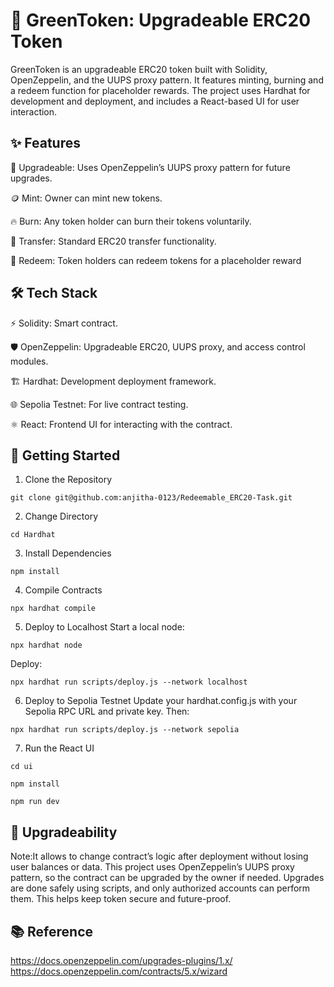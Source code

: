 # 🌱 GreenToken: Upgradeable ERC20 Token

GreenToken is an upgradeable ERC20 token built with Solidity, OpenZeppelin, and the UUPS proxy pattern. It features minting, burning and a redeem function for placeholder rewards. The project uses Hardhat for development and deployment, and includes a React-based UI for user interaction.

## ✨ Features

🔄 Upgradeable: Uses OpenZeppelin’s UUPS proxy pattern for future upgrades.

🪙 Mint: Owner can mint new tokens.

🔥 Burn: Any token holder can burn their tokens voluntarily.

💸 Transfer: Standard ERC20 transfer functionality.

🎁 Redeem: Token holders can redeem tokens for a placeholder reward 


## 🛠️ Tech Stack

⚡ Solidity: Smart contract.

🛡️ OpenZeppelin: Upgradeable ERC20, UUPS proxy, and access control modules.

🏗️ Hardhat: Development deployment framework.

🌐 Sepolia Testnet: For live contract testing.

⚛️ React: Frontend UI for interacting with the contract.


## 🚀 Getting Started
1. Clone the Repository
```
git clone git@github.com:anjitha-0123/Redeemable_ERC20-Task.git
```
2. Change Directory
```
cd Hardhat
```
3. Install Dependencies
```
npm install
```
4. Compile Contracts
```
npx hardhat compile
```
5. Deploy to Localhost
Start a local node:
```
npx hardhat node
```
Deploy:
```
npx hardhat run scripts/deploy.js --network localhost
```

6. Deploy to Sepolia Testnet
Update your hardhat.config.js with your Sepolia RPC URL and private key. Then:
```
npx hardhat run scripts/deploy.js --network sepolia
```
7. Run the React UI
```
cd ui
```
```
npm install
```
```
npm run dev
```
## 📒 Upgradeability
Note:It allows to change contract’s logic after deployment without losing user balances or data. This project uses OpenZeppelin’s UUPS proxy pattern, so the contract can be upgraded by the owner if needed. Upgrades are done safely using scripts, and only authorized accounts can perform them. This helps keep token secure and future-proof.

## 📚 Reference
https://docs.openzeppelin.com/upgrades-plugins/1.x/
https://docs.openzeppelin.com/contracts/5.x/wizard


